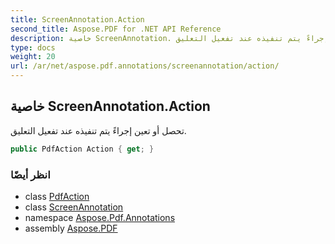 ```yaml
---
title: ScreenAnnotation.Action
second_title: Aspose.PDF for .NET API Reference
description: خاصية ScreenAnnotation. تحصل أو تعين إجراءً يتم تنفيذه عند تفعيل التعليق
type: docs
weight: 20
url: /ar/net/aspose.pdf.annotations/screenannotation/action/
---
```

## خاصية ScreenAnnotation.Action

تحصل أو تعين إجراءً يتم تنفيذه عند تفعيل التعليق.

```csharp
public PdfAction Action { get; }
```

### انظر أيضًا

* class [PdfAction](../../pdfaction/)
* class [ScreenAnnotation](../)
* namespace [Aspose.Pdf.Annotations](../../../aspose.pdf.annotations/)
* assembly [Aspose.PDF](../../../)